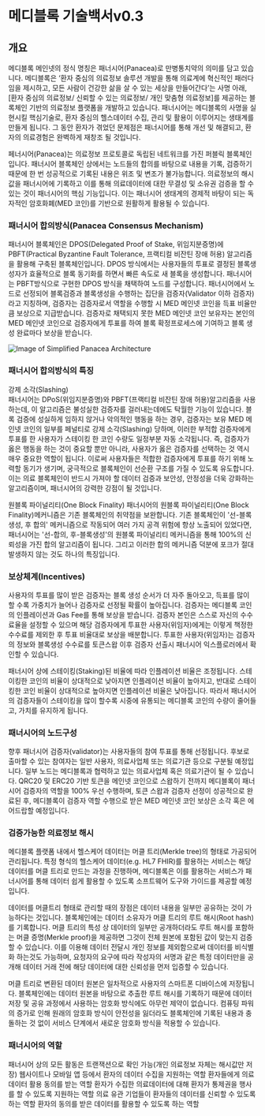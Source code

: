 # 메디블록 기술백서v0.3

## 개요
메디블록 메인넷의 정식 명칭은 패너시어(Panacea)로 만병통치약의 의미를 담고 있습니다. 메디블록은 ‘환자 중심의 의료정보 솔루션 개발을 통해 의료계에 혁신적인 패러다임을 제시하고, 모든 사람이 건강한 삶을 살 수 있는 세상을 만들어간다’는 사명 아래, [환자 중심의 의료정보/ 신뢰할 수 있는 의료정보/ 개인 맞춤형 의료정보]를 제공하는 블록체인 기반의 의료정보 플랫폼을 개발하고 있습니다. 패너시어는 메디블록의 사명을 실현시킬 핵심기술로, 환자 중심의 헬스데이터 수집, 관리 및 활용이 이루어지는 생태계를 만들게 됩니다. 그 동안 환자가 겪었던 문제점은 패너시어를 통해 개선 및 해결되고, 환자의 의료경험은 완벽하게 재창조 될 것입니다. 

페너시어(Panacea)는 의료정보 프로토콜로 독립된 네트워크를 가진 퍼블릭 블록체인입니다. 패너시어 블록체인 상에서는 노드들의 합의를 바탕으로 내용을 기록, 검증하기 때문에 한 번 성공적으로 기록된 내용은 위조 및 변조가 불가능합니다. 의료정보의 해시값을 패너시어에 기록하고 이를 통해 의료데이터에 대한 무결성 및 소유권 검증을 할 수 있는 것이 패너시어의 핵심 기능입니다. 이는 패너시어 생태계의 경제적 바탕이 되는 독자적인 암호화폐(MED 코인)를 기반으로 원활하게 활용될 수 있습니다.

### 패너시어 합의방식(Panacea Consensus Mechanism)
패너시어 블록체인은 DPOS(Delegated Proof of Stake, 위임지분증명)에 PBFT(Practical Byzantine Fault Tolerance, 프랙티컬 비잔틴 장애 허용) 알고리즘을 활용해 구축된 블록체인입니다. DPOS 방식에서는 사용자들의 투표로 결정된 블록생성자가 효율적으로 블록 동기화를 하면서 빠른 속도로 새 블록을 생성합니다. 패너시어는 PBFT방식으로 구현한 DPOS 방식을 채택하여 노드를 구성합니다. 패너시어에서 노드로 선정되어 블록검증과 블록생성을 수행하는 집단을 검증자(Validator 이하 검증자)라고 지칭하며, 검증자는 검증자로서 역할을 수행할 시 MED 메인넷 코인을 득표 비율만큼 보상으로 지급받습니다. 검증자로 채택되지 못한 MED 메인넷 코인 보유자는 본인의 MED 메인넷 코인으로 검증자에게 투표를 하여 블록 확정프로세스에 기여하고 블록 생성 완료마다 보상을 받습니다. 

 ![Image of Simplified Panacea Architecture](https://github.com/medibloc/whitepaper/blob/master/Simplified%20Panacea%20Architecture.png) 
 
 ### 패너시어 합의방식의 특징 
강제 소각(Slashing)  
패너시어는 DPoS(위임지분증명)와 PBFT(프랙티컬 비잔틴 장애 허용)알고리즘을 사용하는데, 이 알고리즘은 불성실한 검증자를 걸러내는데에도 탁월한 기능이 있습니다. 블록 검증에 성실하게 임하지 않거나 악의적인 행동을 하는 경우, 검증자는 보유 MED 메인넷 코인의 일부를 페널티로 강제 소각(Slashing) 당하며, 이러한 부적합 검증자에게 투표를 한 사용자가 스테이킹 한 코인 수량도 일정부분 자동 소각됩니다. 즉, 검증자가 옳은 행동을 하는 것이 중요할 뿐만 아니라, 사용자가 옳은 검증자를 선택하는 것 역시 매우 중요한 역할이 됩니다. 이로써 사용자들은 적합한 검증자에게 투표를 하기 위해 노력할 동기가 생기며, 궁극적으로 블록체인이 선순환 구조를 가질 수 있도록 유도합니다. 이는 의료 블록체인이 반드시 가져야 할 데이터 검증과 보안성, 안정성을 더욱 강화하는 알고리즘이며, 패너시어의 강력한 강점이 될 것입니다.
 
원블록 파이널리티(One Block Finality)
패너시어의 원블록 파이널리티(One Block Finality)메커니즘은 기존 블록체인의 취약점을 보완합니다. 기존 블록체인이 '선-블록 생성, 후 합의' 메커니즘으로 작동되어 여러 가지 공격 위험에 항상 노출되어 있었다면, 패너시어는 '선-합의, 후-블록생성'의 원블록 파이널리티 메커니즘을 통해 100%의 신뢰성을 가진 합의 알고리즘이 됩니다. 그리고 이러한 합의 메커니즘 덕분에 포크가 절대 발생하지 않는 것도 하나의 특징입니다. 

### 보상체계(Incentives)
사용자의 투표를 많이 받은 검증자는 블록 생성 순서가 더 자주 돌아오고, 득표를 많이 할 수록 가중치가 늘어나 검증자로 선정될 확률이 높아집니다. 검증자는 메디블록 코인의 인플레이션과 Gas Fee를 통해 보상을 받습니다. 검증자 본인은 스스로 자신의 수수료율을 설정할 수 있으며 해당 검증자에게 투표한 사용자(위임자)에게는 이렇게 책정한 수수료를 제외한 후 투표 비율대로 보상을 배분합니다. 투표한 사용자(위임자)는 검증자의 정보와 블록생성 수수료를 토큰스왑 이후 검증자 선출시 패너시어 익스플로러에서 확인할 수 있습니다.

패너시어 상에 스테이킹(Staking)된 비율에 따라 인플레이션 비율은 조정됩니다. 스테이킹한 코인의 비율이 상대적으로 낮아지면 인플레이션 비율이 높아지고, 반대로 스테이킹한 코인 비율이 상대적으로 높아지면 인플레이션 비율은 낮아집니다. 따라서 패너시어의 검증자들이 스테이킹을 많이 할수록 시중에 유통되는 메디블록 코인의 수량이 줄어들고, 가치를 유지하게 됩니다. 

### 패너시어의 노드구성 
향후 패너시어 검증자(validator)는 사용자들의 참여 투표를 통해 선정됩니다. 후보로 출마할 수 있는 참여자는 일반 사용자, 의료사업체 또는 의료기관 등으로 구분될 예정입니다. 일부 노드는 메디블록과 협력하고 있는 의료사업체 혹은 의료기관이 될 수 있습니다. QRC20 및 ERC20 기반 토큰을 메인넷 코인으로 스왑하기 전까지 메디블록이 패너시어 검증자의 역할을 100% 우선 수행하며, 토큰 스왑과 검증자 선정이 성공적으로 완료된 후, 메디블록이 검증자 역할 수행으로 받은 MED 메인넷 코인 보상은 소각 혹은 에어드랍할 예정입니다.

### 검증가능한 의료정보 해시
메디블록 플랫폼 내에서 헬스케어 데이터는 머클 트리(Merkle tree)의 형태로 가공되어 관리됩니다. 특정 형식의 헬스케어 데이터(e.g. HL7 FHIR)를 활용하는 서비스는 해당 데이터를 머클 트리로 만드는 과정을 진행하며, 메디블록은 이를 활용하는 서비스가 패너시어를 통해 데이터 쉽게 활용할 수 있도록 소프트웨어 도구와 가이드를 제공할 예정입니다.

데이터를 머클트리 형태로 관리할 때의 장점은 데이터 내용을 일부만 공유하는 것이 가능하다는 것입니다. 블록체인에는 데이터 소유자가 머클 트리의 루트 해시(Root hash)를 기록합니다. 머클 트리의 특성 상 데이터의 일부만 공개하더라도 루트 해시를 포함하는 머클 증명(Merkle proof)을 제공하면 그것이 전체 원본에 포함된 값이 맞는지 검증할 수 있습니다. 이를 이용해 데이터 전달시 개인 정보를 제외함으로써 데이터를 비식별화 하는것도 가능하며, 요청자의 요구에 따라 작성자의 서명과 같은 특정 데이터만을 공개해 데이터 거래 전에 해당 데이터에 대한 신뢰성을 먼저 입증할 수 있습니다.

머클 트리로 변환된 데이터 원본은 일차적으로 사용자의 스마트폰 디바이스에 저장됩니다. 블록체인에는 데이터 원본을 바탕으로 추출한 루트 해시를 기록하기 때문에 데이터 저장 및 공유 과정에서 사용하는 암호화 방식에도 아무런 제약이 없습니다. 컴퓨팅 파워의 증가로 인해 원래의 암호화 방식이 안전성을 잃더라도 블록체인에 기록된 내용과 충돌하는 것 없이 서비스 단계에서 새로운 암호화 방식을 적용할 수 있습니다.

### 패너시어의 역할 
패너시어 상의 모든 활동은 트랜잭션으로 확인 가능(개인 의료정보 자체는 해시값만 저장)
웹사이트나 모바일 앱 등에서 환자의 데이터 수집을 지원하는 역할
환자들에게 의료데이터 활용 동의를 받는 역할
환자가 수집한 의료데이터에 대해 환자가 통제권을 행사를 할 수 있도록 지원하는 역할
의료 유관 기업들이 환자들의 데이터를 신뢰할 수 있도록 하는 역할
환자의 동의를 받은 데이터를 활용할 수 있도록 하는 역할

